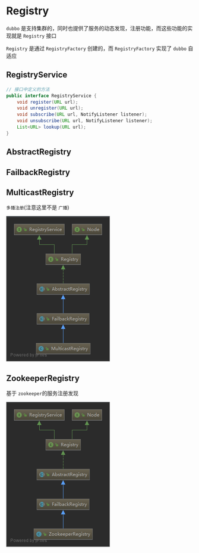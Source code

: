 # Registry

`dubbo` 是支持集群的，同时也提供了服务的动态发现，注册功能，而这些功能的实现就是 `Registry` 接口

`Registry` 是通过 `RegistryFactory` 创建的，而 `RegistryFactory` 实现了 `dubbo` 自适应

## RegistryService

```java
// 接口中定义的方法
public interface RegistryService {
    void register(URL url);
    void unregister(URL url);
    void subscribe(URL url, NotifyListener listener);
    void unsubscribe(URL url, NotifyListener listener);
    List<URL> lookup(URL url);
}
```

## AbstractRegistry

## FailbackRegistry

## MulticastRegistry

`多播注册`(注意这里不是 `广播`)

![MulticastRegistry](images/dubbo-registry-multicast.png)

## ZookeeperRegistry

基于 `zookeeper`的服务注册发现

![ZookeeperRegistry](images/dubbo-registry-zookeeper.png)